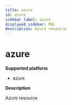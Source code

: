 ```yaml
---
title: azure
id: azure
sidebar_label: azure
displayed_sidebar: MQL
description: Azure resource
---
```


# azure

**Supported platform**

- azure

**Description**

Azure resource
